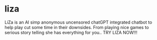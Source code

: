 # liza
LiZa is an AI simp anonymous uncensored chatGPT integrated chatbot to help play cut some time in their downsides. From playing nice games to serious story telling she has everything for you.. TRY LIZA NOW!!!
